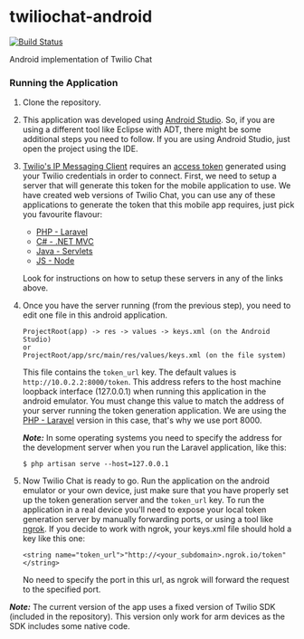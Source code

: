 # twiliochat-android
[![Build Status](https://travis-ci.org/TwilioDevEd/twiliochat-android.svg?branch=master)](https://travis-ci.org/TwilioDevEd/twiliochat-android)

Android implementation of Twilio Chat

### Running the Application
1. Clone the repository.

1. This application was developed using [Android Studio](http://developer.android.com/tools/studio/index.html).
   So, if you are using a different tool like Eclipse with ADT, there might be some additional
   steps you need to follow. If you are using Android Studio, just open the project
   using the IDE.

1. [Twilio's IP Messaging Client](https://www.twilio.com/docs/api/ip-messaging) requires an
   [access token](https://www.twilio.com/docs/api/ip-messaging/guides/identity) generated using your
   Twilio credentials in order to connect. First, we need to setup a server that will generate this token
   for the mobile application to use. We have created web versions of Twilio Chat, you can use any of these
   applications to generate the token that this mobile app requires, just pick you favourite flavour:

   * [PHP - Laravel](https://github.com/TwilioDevEd/twiliochat-laravel)
   * [C# - .NET MVC](https://github.com/TwilioDevEd/twiliochat-csharp)
   * [Java - Servlets](https://github.com/TwilioDevEd/twiliochat-servlets)
   * [JS - Node](https://github.com/TwilioDevEd/twiliochat-node)

   Look for instructions on how to setup these servers in any of the links above.

1. Once you have the server running (from the previous step), you need to edit one file in this android
   application.

   ```
   ProjectRoot(app) -> res -> values -> keys.xml (on the Android Studio)
   or
   ProjectRoot/app/src/main/res/values/keys.xml (on the file system)
   ```
   This file contains the `token_url` key. The default values is `http://10.0.2.2:8000/token`. This
   address refers to the host machine loopback interface (127.0.0.1) when running this application
   in the android emulator. You must change this value to match the address of your server running
   the token generation application. We are using the [PHP - Laravel](https://github.com/TwilioDevEd/twiliochat-laravel)
   version in this case, that's why we use port 8000.

   ***Note:*** In some operating systems you need to specify the address for the development server
   when you run the Laravel application, like this:
   ```
   $ php artisan serve --host=127.0.0.1
   ```

1. Now Twilio Chat is ready to go. Run the application on the android emulator or your own device, just
   make sure that you have properly set up the token generation server and the `token_url` key.
   To run the application in a real device you'll need to expose your local token generation server
   by manually forwarding ports, or using a tool like [ngrok](https://ngrok.com/).
   If you decide to work with ngrok, your keys.xml file should hold a key like this one:

   ```
   <string name="token_url">"http://<your_subdomain>.ngrok.io/token"</string>
   ```
   No need to specify the port in this url, as ngrok will forward the request to the specified port.

 ***Note:*** The current version of the app uses a fixed version of Twilio SDK (included in the
 repository). This version only work for arm devices as the SDK includes some native code.
